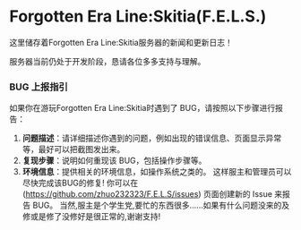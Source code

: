 # Forgotten Era Line:Skitia(F.E.L.S.)
这里储存着Forgotten Era Line:Skitia服务器的新闻和更新日志！

服务器当前仍处于开发阶段，恳请各位多多支持与理解。
### BUG 上报指引
如果你在游玩Forgotten Era Line:Skitia时遇到了 BUG，请按照以下步骤进行报告：

1. **问题描述**：请详细描述你遇到的问题，例如出现的错误信息、页面显示异常等，最好可以把截图发出来。
2. **复现步骤**：说明如何重现该 BUG，包括操作步骤等。
3. **环境信息**：提供相关的环境信息，如操作系统之类的。
这样服主和管理员可以尽快完成该BUG的修复!
你可以在 (https://github.com/zhuo232323/F.E.L.S/issues) 页面创建新的 Issue 来报告 BUG。
当然,服主是个学生党,要忙的东西很多......如果有什么问题没来的及修或是修了没修好是很正常的,谢谢支持!
